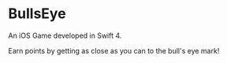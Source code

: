 # BullsEye
An iOS Game developed in Swift 4.

Earn points by getting as close as you can to the bull's eye mark!
